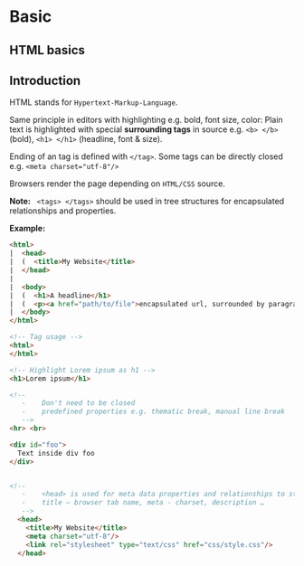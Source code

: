 # Basic
## HTML basics

## Introduction
HTML stands for ```Hypertext-Markup-Language```.

Same principle in editors with highlighting e.g. bold, font size, color:
Plain text is highlighted with special **surrounding tags** in source e.g. ```<b> </b>``` (bold), ```<h1> </h1>``` (headline, font & size).

Ending of an tag is defined with ```</tag>```. Some tags can be directly closed e.g. ```<meta charset="utf-8"/>```

Browsers render the page depending on ```HTML/CSS``` source.

**Note:** ``` <tags> </tags>``` should be used in tree structures for encapsulated relationships and properties.

**Example:**

```HTML
<html>
|  <head>
|  (  <title>My Website</title>
|  </head>
|
|  <body>
|  (  <h1>A headline</h1>
|  (  <p><a href="path/to/file">encapsulated url, surrounded by paragraph</a></p>
|  </body>
</html>
```

```HTML
<!-- Tag usage -->
<html>
</html>

<!-- Highlight Lorem ipsum as h1 -->
<h1>Lorem ipsum</h1>

<!--
   -    Don't need to be closed
   -    predefined properties e.g. thematic break, manual line break
   -->
<hr> <br>

<div id="foo">
  Text inside div foo
</div>


<!--
   -    <head> is used for meta data properties and relationships to stylesheets and scripts
   -    title – browser tab name, meta - charset, description …
   -->
  <head>
    <title>My Website</title>
    <meta charset="utf-8"/>
    <link rel="stylesheet" type="text/css" href="css/style.css"/>
  </head>
```
